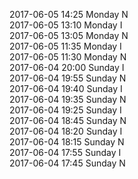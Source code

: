2017-06-05 14:25 Monday  N  
2017-06-05 13:10 Monday  I  
2017-06-05 13:05 Monday  N  
2017-06-05 11:35 Monday  I  
2017-06-05 11:30 Monday  N  
2017-06-04 20:00 Sunday  I  
2017-06-04 19:55 Sunday  N  
2017-06-04 19:40 Sunday  I  
2017-06-04 19:35 Sunday  N  
2017-06-04 19:25 Sunday  I  
2017-06-04 18:45 Sunday  N  
2017-06-04 18:20 Sunday  I  
2017-06-04 18:15 Sunday  N  
2017-06-04 17:55 Sunday  I  
2017-06-04 17:45 Sunday  N  
